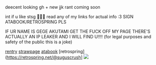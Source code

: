 deecent looking gh + new jjk rant coming soon

int if u like stsg 🐺💕🎀 read any of my links for actual info :3 SIGN ATABOOK/RETROSPRING PLS

IF UR NAME IS GEGE AKUTAMI GET THE FUCK OFF MY PAGE THERE'S ACTUALLY AN IP LEAKER AND  I WILL FIND U!!!! (for legal purposes and safety of the public this is a joke)

[rentry](https://rentry.co/satorussuguru) [strawpage](https://divinedogs.straw.page) [atabook](https://blackbetta.atabook.org) [retrospring](https://retrospring.net/@suguscrush]
![](https://files.catbox.moe/yysjrw.PNG)
